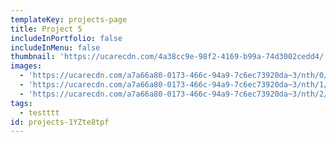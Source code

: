 ```yaml
---
templateKey: projects-page
title: Project 5
includeInPortfolio: false
includeInMenu: false
thumbnail: 'https://ucarecdn.com/4a38cc9e-98f2-4169-b99a-74d3002cedd4/'
images:
  - 'https://ucarecdn.com/a7a66a80-0173-466c-94a9-7c6ec73920da~3/nth/0/'
  - 'https://ucarecdn.com/a7a66a80-0173-466c-94a9-7c6ec73920da~3/nth/1/'
  - 'https://ucarecdn.com/a7a66a80-0173-466c-94a9-7c6ec73920da~3/nth/2/'
tags:
  - testttt
id: projects-1YZte8tpf
---
```


